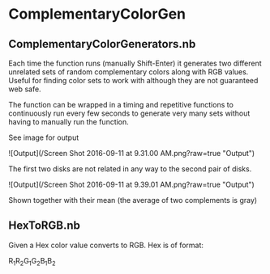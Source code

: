 # ComplementaryColorGen

## ComplementaryColorGenerators.nb
Each time the function runs (manually Shift-Enter) it generates two different unrelated sets of random complementary colors along with RGB values. Useful for finding color sets to work with although they are not guaranteed web safe. 

The function can be wrapped in a timing and repetitive functions to continuously run every few seconds to generate very many sets without having to manually run the function. 

See image for output

![Output](/Screen Shot 2016-09-11 at 9.31.00 AM.png?raw=true "Output")

The first two disks are not related in any way to the second pair of disks.

![Output](/Screen Shot 2016-09-11 at 9.39.01 AM.png?raw=true "Output")

Shown together with their mean (the average of two complements is gray)

## HexToRGB.nb
Given a Hex color value converts to RGB. Hex is of format: 

R<sub>1</sub>R<sub>2</sub>G<sub>1</sub>G<sub>2</sub>B<sub>1</sub>B<sub>2</sub>
